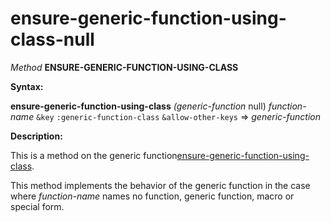 ensure-generic-function-using-class-null
========================================

*Method* **ENSURE-GENERIC-FUNCTION-USING-CLASS**

**Syntax:**

**ensure-generic-function-using-class** *(generic-function* null) *function-name* `&key` `:generic-function-class` `&allow-other-keys` => *generic-function*

**Description:**

This is a method on the generic function[ensure-generic-function-using-class](/meta-object-protocol/ensure-generic-function-using-class).

This method implements the behavior of the generic function in the case where *function-name* names no function, generic function, macro or special form.
